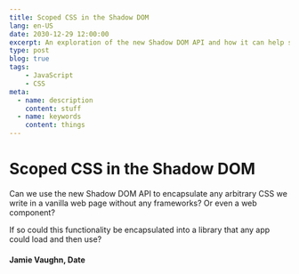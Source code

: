 ```yaml
---
title: Scoped CSS in the Shadow DOM 
lang: en-US
date: 2030-12-29 12:00:00
excerpt: An exploration of the new Shadow DOM API and how it can help scope our CSS...
type: post
blog: true
tags:
    - JavaScript
    - CSS
meta:
  - name: description
    content: stuff
  - name: keywords
    content: things
---
```


# Scoped CSS in the Shadow DOM 

Can we use the new Shadow DOM API to encapsulate any arbitrary CSS we write in a vanilla web page without any frameworks? Or even a web component?

If so could this functionality be encapsulated into a library that any app could load and then use?

#### Jamie Vaughn, Date